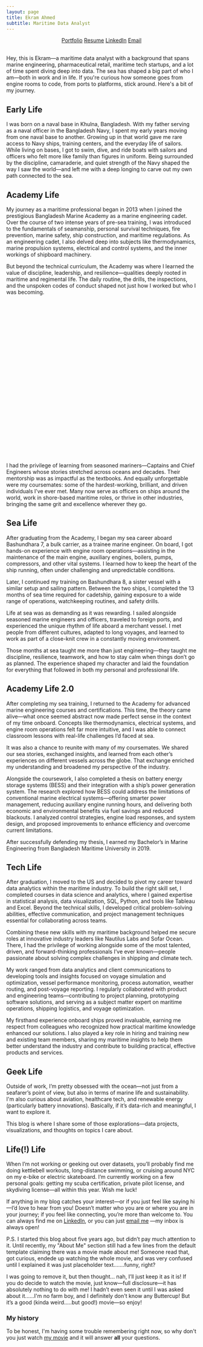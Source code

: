 ```yaml
---
layout: page
title: Ekram Ahmed 
subtitle: Maritime Data Analyst
---
```


<style>
    /* Slider container */
    #image-slider {
        position: relative;
        width: 80%; /* Adjust width */
        max-width: 800px; /* Limit maximum size */
        margin: 20px auto;
        height: 400px; /* Adjust height */
        overflow: hidden;
        background-color: transparent; /* Transparent background */
    }

    /* Main image styles */
    .slider-main-image {
        width: 100%;
        height: 100%;
        object-fit: contain; /* Ensure no cropping, keep aspect ratio */
        transition: transform 0.2s ease; /* Smooth transition */
        position: absolute;
        top: 0;
        left: 0;
    }

    /* Arrow button styles */
    .arrow {
        position: absolute;
        top: 50%;
        transform: translateY(-50%);
        background-color: rgba(0, 0, 0, 0.6);
        color: white;
        padding: 15px;
        border-radius: 50%;
        font-size: 25px;
        cursor: pointer;
        transition: all 0.3s ease;
        box-shadow: 2px 2px 10px rgba(0, 0, 0, 0.3);
    }

    .arrow-left {
        left: 10px;
    }

    .arrow-right {
        right: 10px;
    }

    .arrow:hover {
        transform: translateY(-50%) scale(1.2);
        box-shadow: 2px 2px 15px rgba(0, 0, 0, 0.6);
    }

    /* Dots for navigation */
    .dots-container {
        position: absolute;
        bottom: 10px;
        left: 50%;
        transform: translateX(-50%);
        display: flex;
        gap: 10px;
        z-index: 10;
    }

    .dot {
        width: 10px;
        height: 10px;
        background-color: white;
        border-radius: 50%;
        cursor: pointer;
        opacity: 0.6;
        transition: opacity 0.3s ease;
    }

    .dot:hover {
        opacity: 1;
    }

    .dot.active {
        opacity: 1; /* Active dot */
    }
</style>
    
<script>
    document.addEventListener("DOMContentLoaded", function() {
        const sliderDiv = document.querySelector("#image-slider");
        const imageLinks = JSON.parse(sliderDiv.getAttribute("data-images"));

        const sliderHTML = `
            <img class="slider-main-image" src="${imageLinks[0]}" alt="Main Image">
            <div class="arrow arrow-left">&#8592;</div>
            <div class="arrow arrow-right">&#8594;</div>
            <div class="dots-container"></div>
        `;
        sliderDiv.innerHTML = sliderHTML;

        let currentIndex = 0;
        let autoSlideInterval; // Store the interval ID
        const mainImage = document.querySelector(".slider-main-image");
        const leftArrow = document.querySelector(".arrow-left");
        const rightArrow = document.querySelector(".arrow-right");

        // Create dots for manual navigation
        function createDots() {
            const dotsContainer = document.querySelector(".dots-container");
            imageLinks.forEach((link, index) => {
                const dot = document.createElement("span");
                dot.classList.add("dot");
                dot.addEventListener("click", () => {
                    currentIndex = index;
                    updateMainImage(currentIndex, 'manual');
                });
                dotsContainer.appendChild(dot);
            });
        }
        
        // Update dots' active state
        function updateDots() {
            const dots = document.querySelectorAll(".dot");
            dots.forEach((dot, index) => {
                if (index === currentIndex) {
                    dot.classList.add("active");
                } else {
                    dot.classList.remove("active");
                }
            });
        }

        // Update the main image with a smooth transition
        function updateMainImage(index, direction = 'auto') {
            const isNext = direction === 'manual' ? index > currentIndex : true; // Check if it's the next image or previous
            const moveDirection = isNext ? "100%" : "-100%"; // Move right for next, left for previous

            // Slide current image out
            mainImage.style.transition = "transform 0.2s ease";
            mainImage.style.transform = `translateX(${moveDirection})`;

            // After the current image moves out, update the image source and position the new image off-screen
            setTimeout(() => {
                mainImage.src = imageLinks[index]; // Update the image source
                mainImage.style.transition = "none"; // Disable transition for instant movement
                mainImage.style.transform = `translateX(${isNext ? "-100%" : "100%"})`; // Move new image off-screen

                // Trigger the new image to slide in from the opposite direction
                setTimeout(() => {
                    mainImage.style.transition = "transform 0.2s ease"; // Enable smooth transition
                    mainImage.style.transform = "translateX(0)"; // Slide the new image into the center
                }, 10);
            }, 500); // Wait for the old image to finish sliding out

            // Update the current index
            currentIndex = index;
            updateDots(); // Update dot active state
        }

        // Arrow navigation (manual sliding)
        leftArrow.addEventListener("click", () => {
            const newIndex = (currentIndex === 0) ? imageLinks.length - 1 : currentIndex - 1;
            updateMainImage(newIndex, 'manual');
        });

        rightArrow.addEventListener("click", () => {
            const newIndex = (currentIndex === imageLinks.length - 1) ? 0 : currentIndex + 1;
            updateMainImage(newIndex, 'manual');
        });

        // Dot navigation (manual sliding)
        createDots();

        // Auto sliding functionality (slides right to left automatically)
        function startAutoSlide() {
            autoSlideInterval = setInterval(() => {
                const newIndex = (currentIndex === imageLinks.length - 1) ? 0 : currentIndex + 1;
                updateMainImage(newIndex, 'auto');
            }, 5000); // Change image every 5 seconds
        }

        // Start auto-sliding when the page loads
        startAutoSlide();

        // Pause auto-slide when hovering over the slider (including arrows)
        sliderDiv.addEventListener("mouseenter", () => {
            clearInterval(autoSlideInterval);
        });

        // Resume auto-slide when the mouse leaves the slider area
        sliderDiv.addEventListener("mouseleave", () => {
            startAutoSlide();
        });
    });
</script>
<!-- Main Content Starts Here -->
<div style="text-align: center; margin-top: 10px; margin-bottom: 30px;">
  <a href="https://ekram49.github.io/" class="link-button">Portfolio</a>
  <a href="https://drive.google.com/file/d/1HnU5TD-siw7CX4ezt4imaF2FTCv6M6pR/view?usp=drive_link" class="link-button">Resume</a>
  <a href="https://www.linkedin.com/in/ekram-ullah-ahmed/" class="link-button">LinkedIn</a>
  <a href="mailto:ekramullahzaki@gmail.com" class="link-button">Email</a>
</div>

Hey, this is Ekram—a maritime data analyst with a background that spans marine engineering, pharmaceutical retail, maritime tech startups, and a lot of time spent diving deep into data. 
The sea has shaped a big part of who I am—both in work and in life. If you're curious how someone goes from engine rooms to code, from ports to platforms, stick around. Here's a bit of my journey.

<h2> Early Life </h2>

I was born on a naval base in Khulna, Bangladesh. With my father serving as a naval officer in the Bangladesh Navy, I spent my early years moving from one naval base to another. Growing up in that world gave me rare access to Navy ships, training centers, and the everyday life of sailors. While living on bases, I got to swim, dive, and ride boats with sailors and officers who felt more like family than figures in uniform. Being surrounded by the discipline, camaraderie, and quiet strength of the Navy shaped the way I saw the world—and left me with a deep longing to carve out my own path connected to the sea.

<h2> Academy Life </h2>

My journey as a maritime professional began in 2013 when I joined the prestigious Bangladesh Marine Academy as a marine engineering cadet. Over the course of two intense years of pre-sea training, I was introduced to the fundamentals of seamanship, personal survival techniques, fire prevention, marine safety, ship construction, and maritime regulations. As an engineering cadet, I also delved deep into subjects like thermodynamics, marine propulsion systems, electrical and control systems, and the inner workings of shipboard machinery.

But beyond the technical curriculum, the Academy was where I learned the value of discipline, leadership, and resilience—qualities deeply rooted in maritime and regimental life. The daily routine, the drills, the inspections, and the unspoken codes of conduct shaped not just how I worked but who I was becoming.


<div id="image-slider" 
  data-images='["https://raw.githubusercontent.com/Ekram49/Ekram49.github.io/refs/heads/master/img/About%20Me/Academy%201.png", 
  "https://raw.githubusercontent.com/Ekram49/Ekram49.github.io/refs/heads/master/img/About%20Me/Academy%202.png",
  "https://raw.githubusercontent.com/Ekram49/Ekram49.github.io/refs/heads/master/img/About%20Me/Ship.png"]'>
</div>


I had the privilege of learning from seasoned mariners—Captains and Chief Engineers whose stories stretched across oceans and decades. Their mentorship was as impactful as the textbooks. And equally unforgettable were my coursemates: some of the hardest-working, brilliant, and driven individuals I’ve ever met. Many now serve as officers on ships around the world, work in shore-based maritime roles, or thrive in other industries, bringing the same grit and excellence wherever they go.

<h2> Sea Life </h2>

After graduating from the Academy, I began my sea career aboard Bashundhara 7, a bulk carrier, as a trainee marine engineer. On board, I got hands-on experience with engine room operations—assisting in the maintenance of the main engine, auxiliary engines, boilers, pumps, compressors, and other vital systems. I learned how to keep the heart of the ship running, often under challenging and unpredictable conditions.

Later, I continued my training on Bashundhara 8, a sister vessel with a similar setup and sailing pattern. Between the two ships, I completed the 13 months of sea time required for cadetship, gaining exposure to a wide range of operations, watchkeeping routines, and safety drills.

Life at sea was as demanding as it was rewarding. I sailed alongside seasoned marine engineers and officers, traveled to foreign ports, and experienced the unique rhythm of life aboard a merchant vessel. I met people from different cultures, adapted to long voyages, and learned to work as part of a close-knit crew in a constantly moving environment.

Those months at sea taught me more than just engineering—they taught me discipline, resilience, teamwork, and how to stay calm when things don’t go as planned. The experience shaped my character and laid the foundation for everything that followed in both my personal and professional life.


<h2> Academy Life 2.0</h2>


After completing my sea training, I returned to the Academy for advanced marine engineering courses and certifications. This time, the theory came alive—what once seemed abstract now made perfect sense in the context of my time onboard. Concepts like thermodynamics, electrical systems, and engine room operations felt far more intuitive, and I was able to connect classroom lessons with real-life challenges I’d faced at sea.

It was also a chance to reunite with many of my coursemates. We shared our sea stories, exchanged insights, and learned from each other’s experiences on different vessels across the globe. That exchange enriched my understanding and broadened my perspective of the industry.

Alongside the coursework, I also completed a thesis on battery energy storage systems (BESS) and their integration with a ship’s power generation system. The research explored how BESS could address the limitations of conventional marine electrical systems—offering smarter power management, reducing auxiliary engine running hours, and delivering both economic and environmental benefits via fuel savings and reduced blackouts. I analyzed control strategies, engine load responses, and system design, and proposed improvements to enhance efficiency and overcome current limitations.

After successfully defending my thesis, I earned my Bachelor’s in Marine Engineering from Bangladesh Maritime University in 2019.


<h2> Tech Life </h2>

After graduation, I moved to the US and decided to pivot my career toward data analytics within the maritime industry. To build the right skill set, I completed courses in data science and analytics, where I gained expertise in statistical analysis, data visualization, SQL, Python, and tools like Tableau and Excel. Beyond the technical skills, I developed critical problem-solving abilities, effective communication, and project management techniques essential for collaborating across teams.

Combining these new skills with my maritime background helped me secure roles at innovative industry leaders like Nautilus Labs and Sofar Ocean. There, I had the privilege of working alongside some of the most talented, driven, and forward-thinking professionals I’ve ever known—people passionate about solving complex challenges in shipping and climate tech.

My work ranged from data analytics and client communications to developing tools and insights focused on voyage simulation and optimization, vessel performance monitoring, process automation, weather routing, and post-voyage reporting. I regularly collaborated with product and engineering teams—contributing to project planning, prototyping software solutions, and serving as a subject matter expert on maritime operations, shipping logistics, and voyage optimization.

My firsthand experience onboard ships proved invaluable, earning me respect from colleagues who recognized how practical maritime knowledge enhanced our solutions. I also played a key role in hiring and training new and existing team members, sharing my maritime insights to help them better understand the industry and contribute to building practical, effective products and services.


<h2> Geek Life </h2>

Outside of work, I’m pretty obsessed with the ocean—not just from a seafarer’s point of view, but also in terms of marine life and sustainability. I'm also curious about aviation, healthcare tech, and renewable energy (particularly battery innovations). Basically, if it’s data-rich and meaningful, I want to explore it.

This blog is where I share some of those explorations—data projects, visualizations, and thoughts on topics I care about.

<h2> Life(!) Life </h2>

When I’m not working or geeking out over datasets, you’ll probably find me doing kettlebell workouts, long-distance swimming, or cruising around NYC on my e-bike or electric skateboard. I’m currently working on a few personal goals: getting my scuba certification, private pilot license, and skydiving license—all within this year. Wish me luck!

If anything in my blog catches your interest—or if you just feel like saying hi—I’d love to hear from you! Doesn’t matter who you are or where you are in your journey; if you feel like connecting, you’re more than welcome to. You can always find me on [LinkedIn](https://www.linkedin.com/in/ekram-ullah-ahmed/), or you can just [email me](mailto:ekramullahzaki@gmail.com) —my inbox is always open!

P.S. I started this blog about five years ago, but didn’t pay much attention to it. Until recently, my "About Me" section still had a few lines from the default template claiming there was a movie made about me! Someone read that, got curious, endede up watching the whole movie, and was very confused until I explained it was just placeholder text.......funny, right?

I was going to remove it, but then thought... nah, I’ll just keep it as it is! If you do decide to watch the movie, just know—full disclosure—it has absolutely nothing to do with me! I hadn’t even seen it until I was asked about it......I'm no farm boy, and I definitely don't know any Buttercup! But it’s a good (kinda weird.....but good!) movie—so enjoy!

### My history

To be honest, I'm having some trouble remembering right now, so why don't you just watch [my movie](http://en.wikipedia.org/wiki/The_Princess_Bride_%28film%29) and it will answer **all** your questions.
